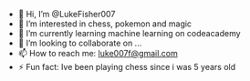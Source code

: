 - 👋 Hi, I’m @LukeFisher007
- 👀 I’m interested in chess, pokemon and magic
- 🌱 I’m currently learning machine learning on codeacademy
- 💞️ I’m looking to collaborate on ...
- 📫 How to reach me: luke007f@gmail.com
- ⚡ Fun fact: Ive been playing chess since i was 5 years old

<!---
LukeFisher007/LukeFisher007 is a ✨ special ✨ repository because its `README.md` (this file) appears on your GitHub profile.
You can click the Preview link to take a look at your changes.
--->
